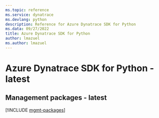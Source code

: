 ```yaml
---
ms.topic: reference
ms.service: dynatrace
ms.devlang: python
description: Reference for Azure Dynatrace SDK for Python
ms.data: 09/27/2022
title: Azure Dynatrace SDK for Python
author: lmazuel
ms.author: lmazuel
---
```

# Azure Dynatrace SDK for Python - latest

## Management packages - latest
[!INCLUDE [mgmt-packages](dynatrace-mgmt-index.md)]
